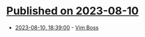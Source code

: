 # [Published on 2023-08-10](index.md)

* [2023-08-10, 18:39:00](https://lobste.rs/s/gveemz/vim_boss) - [Vim Boss](https://neovim.io/news/2023/08)
